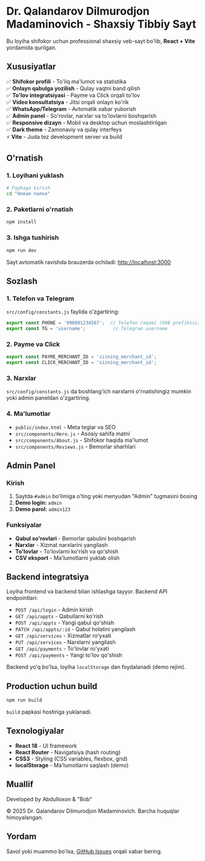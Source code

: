 # Dr. Qalandarov Dilmurodjon Madaminovich - Shaxsiy Tibbiy Sayt

Bu loyiha shifokor uchun professional shaxsiy veb-sayt bo'lib, **React + Vite** yordamida qurilgan.

## Xususiyatlar

✅ **Shifokor profili** - To'liq ma'lumot va statistika  
✅ **Onlayn qabulga yozilish** - Qulay vaqtni band qilish  
✅ **To'lov integratsiyasi** - Payme va Click orqali to'lov  
✅ **Video konsultatsiya** - Jitsi orqali onlayn ko'rik  
✅ **WhatsApp/Telegram** - Avtomatik xabar yuborish  
✅ **Admin panel** - So'rovlar, narxlar va to'lovlarni boshqarish  
✅ **Responsive dizayn** - Mobil va desktop uchun moslashtirilgan  
✅ **Dark theme** - Zamonaviy va qulay interfeys  
⚡ **Vite** - Juda tez development server va build  

## O'rnatish

### 1. Loyihani yuklash

```bash
# Papkaga kirish
cd "Новая папка"
```

### 2. Paketlarni o'rnatish

```bash
npm install
```

### 3. Ishga tushirish

```bash
npm run dev
```

Sayt avtomatik ravishda brauzerda ochiladi: [http://localhost:3000](http://localhost:3000)

## Sozlash

### 1. Telefon va Telegram

`src/config/constants.js` faylida o'zgartiring:

```javascript
export const PHONE = '998901234567';  // Telefon raqami (998 prefikssiz)
export const TG = 'username';          // Telegram username
```

### 2. Payme va Click

```javascript
export const PAYME_MERCHANT_ID = 'sizning_merchant_id';
export const CLICK_MERCHANT_ID = 'sizning_merchant_id';
```

### 3. Narxlar

`src/config/constants.js` da boshlang'ich narxlarni o'rnatishingiz mumkin yoki admin paneldan o'zgartiring.

### 4. Ma'lumotlar

- `public/index.html` - Meta teglar va SEO
- `src/components/Hero.js` - Asosiy sahifa matni
- `src/components/About.js` - Shifokor haqida ma'lumot
- `src/components/Reviews.js` - Bemorlar sharhlari

## Admin Panel

### Kirish

1. Saytda `#admin` bo'limiga o'ting yoki menyudan "Admin" tugmasini bosing
2. **Demo login:** `admin`
3. **Demo parol:** `admin123`

### Funksiyalar

- **Qabul so'rovlari** - Bemorlar qabulini boshqarish
- **Narxlar** - Xizmat narxlarini yangilash
- **To'lovlar** - To'lovlarni ko'rish va qo'shish
- **CSV eksport** - Ma'lumotlarni yuklab olish

## Backend integratsiya

Loyiha frontend va backend bilan ishlashga tayyor. Backend API endpointlari:

- `POST /api/login` - Admin kirish
- `GET /api/appts` - Qabullarni ko'rish
- `POST /api/appts` - Yangi qabul qo'shish
- `PATCH /api/appts/:id` - Qabul holatini yangilash
- `GET /api/services` - Xizmatlar ro'yxati
- `PUT /api/services` - Narxlarni yangilash
- `GET /api/payments` - To'lovlar ro'yxati
- `POST /api/payments` - Yangi to'lov qo'shish

Backend yo'q bo'lsa, loyiha `localStorage` dan foydalanadi (demo rejim).

## Production uchun build

```bash
npm run build
```

`build` papkasi hostiriga yuklanadi.

## Texnologiyalar

- **React 18** - UI framework
- **React Router** - Navigatsiya (hash routing)
- **CSS3** - Styling (CSS variables, flexbox, grid)
- **localStorage** - Ma'lumotlarni saqlash (demo)

## Muallif

Developed by Abdulloxon & "Bob"

© 2025 Dr. Qalandarov Dilmurodjon Madaminovich. Barcha huquqlar himoyalangan.

## Yordam

Savol yoki muammo bo'lsa, [GitHub Issues](https://github.com) orqali xabar bering.

